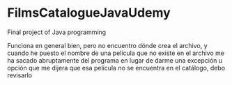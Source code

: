 # FilmsCatalogueJavaUdemy
Final project of Java programming


Funciona en general bien, pero no encuentro dónde crea el archivo, y cuando he puesto el nombre de una película que no existe en el archivo me ha sacado abruptamente del 
programa en lugar de darme una excepción u opción que me dijera que esa película no se encuentra en el catálogo, debo revisarlo
